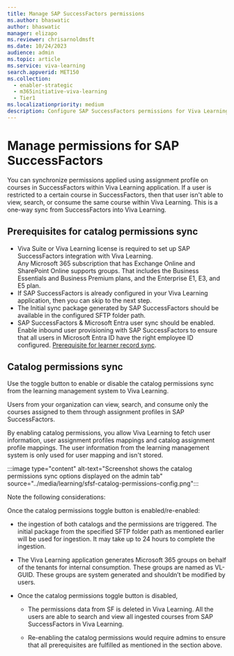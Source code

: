 ```yaml
---
title: Manage SAP SuccessFactors permissions
ms.author: bhaswatic
author: bhaswatic
manager: elizapo
ms.reviewer: chrisarnoldmsft
ms.date: 10/24/2023
audience: admin
ms.topic: article
ms.service: viva-learning
search.appverid: MET150
ms.collection:
  - enabler-strategic
  - m365initiative-viva-learning
  - Tier1
ms.localizationpriority: medium
description: Configure SAP SuccessFactors permissions for Viva Learning integration.
---
```


# Manage permissions for SAP SuccessFactors

You can synchronize permissions applied using assignment profile on courses in SuccessFactors within Viva Learning application.  If a user is restricted to a certain course in SuccessFactors, then that user isn't able to view, search, or consume the same course within Viva Learning. This is a one-way sync from SuccessFactors into Viva Learning.

## Prerequisites for catalog permissions sync

- Viva Suite or Viva Learning license is required to set up SAP SuccessFactors integration with Viva Learning.  
Any Microsoft 365 subscription that has Exchange Online and SharePoint Online supports groups. That includes the Business Essentials and Business Premium plans, and the Enterprise E1, E3, and E5 plan.
- If SAP SuccessFactors is already configured in your Viva Learning application, then you can skip to the next step.
- The Initial sync package generated by SAP SuccessFactors should be available in the configured SFTP folder path. 
- SAP SuccessFactors & Microsoft Entra user sync should be enabled. Enable inbound user provisioning with SAP SuccessFactors to ensure that all users in Microsoft Entra ID have the right employee ID configured. [Prerequisite for learner record sync](/viva/learning/sfsf-enable-learning-record-sync).

## Catalog permissions sync

Use the toggle button to enable or disable the catalog permissions sync from the learning management system to Viva Learning.  

Users from your organization can view, search, and consume only the courses assigned to them through assignment profiles in SAP SuccessFactors.  

By enabling catalog permissions, you allow Viva Learning to fetch user information, user assignment profiles mappings and catalog assignment profile mappings. The user information from the learning management system is only used for user mapping and isn't stored.

:::image type="content" alt-text="Screenshot shows the catalog permissions sync options displayed on the admin tab" source="../media/learning/sfsf-catalog-permissions-config.png":::


Note the following considerations:

Once the catalog permissions toggle button is enabled/re-enabled:

- the ingestion of both catalogs and the permissions are triggered. The initial package from the specified SFTP folder path as mentioned earlier will be used for ingestion. It may take up to 24 hours to complete the ingestion.  

- The Viva Learning application generates Microsoft 365 groups on behalf of the tenants for internal consumption. These groups are named as VL-GUID. These groups are system generated and shouldn’t be modified by users. 

- Once the catalog permissions toggle button is disabled,  

    - The permissions data from SF  is deleted in Viva Learning. All the users are able to search and view all ingested courses from SAP SuccessFactors in Viva Learning.  

    - Re-enabling the catalog permissions would require admins to ensure that all prerequisites are fulfilled as mentioned in the section above.
